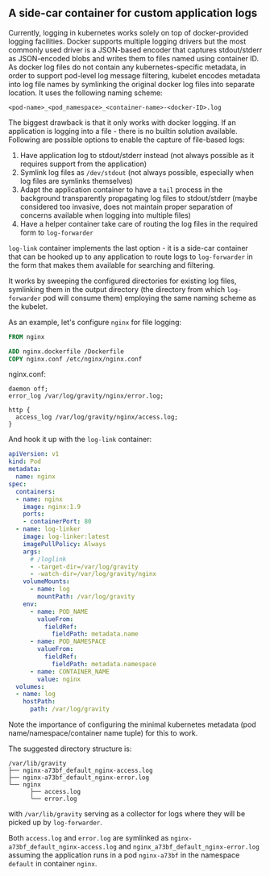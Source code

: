## A side-car container for custom application logs

Currently, logging in kubernetes works solely on top of docker-provided logging facilities.
Docker supports multiple logging drivers but the most commonly used driver is a JSON-based encoder that captures
stdout/stderr as JSON-encoded blobs and writes them to files named using container ID.
As docker log files do not contain any kubernetes-specific metadata, in order to support pod-level log message filtering,
kubelet encodes metadata into log file names by symlinking the original docker log files into separate location.
It uses the following naming scheme:

  ```
  <pod-name>_<pod_namespace>_<container-name>-<docker-ID>.log
  ```
The biggest drawback is that it only works with docker logging. If an application is logging into a file - there is no
builtin solution available.
Following are possible options to enable the capture of file-based logs:

  1. Have application log to stdout/stderr instead (not always possible as it requires support from the application)
  1. Symlink log files as `/dev/stdout` (not always possible, especially when log files are symlinks themselves)
  1. Adapt the application container to have a `tail` process in the background transparently propagating log files to stdout/stderr (maybe considered too invasive, does not maintain proper separation of concerns available when logging into multiple files)
  1. Have a helper container take care of routing the log files in the required form to `log-forwarder`

`log-link` container implements the last option - it is a side-car container that can be hooked up to any application
to route logs to `log-forwarder` in the form that makes them available for searching and filtering.

It works by sweeping the configured directories for existing log files, symlinking them in the output directory
(the directory from which `log-forwarder` pod will consume them) employing the same naming scheme as the kubelet.

As an example, let's configure `nginx` for file logging:

```Dockerfile
FROM nginx

ADD nginx.dockerfile /Dockerfile
COPY nginx.conf /etc/nginx/nginx.conf
```

nginx.conf:

```
daemon off;
error_log /var/log/gravity/nginx/error.log;

http {
  access_log /var/log/gravity/nginx/access.log;
}
```

And hook it up with the `log-link` container:
```yaml
apiVersion: v1
kind: Pod
metadata:
  name: nginx
spec:
  containers:
  - name: nginx
    image: nginx:1.9
    ports:
    - containerPort: 80
  - name: log-linker
    image: log-linker:latest
    imagePullPolicy: Always
    args:
      # /loglink
      - -target-dir=/var/log/gravity
      - -watch-dir=/var/log/gravity/nginx
    volumeMounts:
      - name: log
        mountPath: /var/log/gravity
    env:
      - name: POD_NAME
        valueFrom:
          fieldRef:
            fieldPath: metadata.name
      - name: POD_NAMESPACE
        valueFrom:
          fieldRef:
            fieldPath: metadata.namespace
      - name: CONTAINER_NAME
        value: nginx
  volumes:
  - name: log
    hostPath:
      path: /var/log/gravity
```

Note the importance of configuring the minimal kubernetes metadata (pod name/namespace/container name tuple) for this to work.

The suggested directory structure is:
```
/var/lib/gravity
├── nginx-a73bf_default_nginx-access.log
├── nginx-a73bf_default_nginx-error.log
└── nginx
      ├── access.log
      └── error.log

```
with `/var/lib/gravity` serving as a collector for logs where they will be picked up by `log-forwarder`.

Both `access.log` and `error.log` are symlinked as `nginx-a73bf_default_nginx-access.log` and `nginx_a73bf_default_nginx-error.log` assuming the application runs in a pod `nginx-a73bf` in the namespace `default` in container `nginx`.

